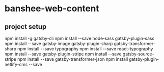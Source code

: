 # banshee-web-content

## project setup

npm install -g gatsby-cli
npm install --save node-sass gatsby-plugin-sass
npm install --save gatsby-image gatsby-plugin-sharp gatsby-transformer-sharp
npm install --save typography
npm install --save react-typography
npm install --save gatsby-plugin-stripe
npm install --save gatsby-source-stripe
npm install --save gatsby-transformer-json
npm install gatsby-plugin-netlify-cms --save
